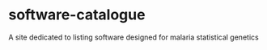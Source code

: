 # software-catalogue
A site dedicated to listing software designed for malaria statistical genetics
